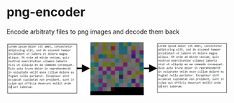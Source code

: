 # png-encoder
Encode arbitraty files to png images and decode them back

![Script preview](preview.png)
